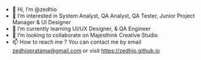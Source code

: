 - 👋 Hi, I’m @zedhio
- 👀 I’m interested in System Analyst, QA Analyst, QA Tester, Junior Project Manager & UI Designer
- 🌱 I’m currently learning UI/UX Designer, & QA Engineer
- 💞️ I’m looking to collaborate on Majesthink Creative Studio
- 📫 How to reach me ? You can contact me by email zedhiopratama@gmail.com or visit https://zedhio.github.io

<!---
zedhio/zedhio is a ✨ special ✨ repository because its `README.md` (this file) appears on your GitHub profile.
You can click the Preview link to take a look at your changes.
--->
